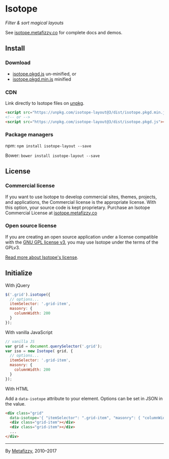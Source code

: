 # Isotope

_Filter & sort magical layouts_

See [isotope.metafizzy.co](https://isotope.metafizzy.co) for complete docs and demos.

## Install

### Download

+ [isotope.pkgd.js](https://unpkg.com/isotope-layout@3/dist/isotope.pkgd.js) un-minified, or
+ [isotope.pkgd.min.js](https://unpkg.com/isotope-layout@3/dist/isotope.pkgd.min.js) minified

### CDN

Link directly to Isotope files on [unpkg](https://unpkg.com).

``` html
<script src="https://unpkg.com/isotope-layout@3/dist/isotope.pkgd.min.js"></script>
<!-- or -->
<script src="https://unpkg.com/isotope-layout@3/dist/isotope.pkgd.js"></script>
```

### Package managers

npm: `npm install isotope-layout --save`

Bower: `bower install isotope-layout --save`

## License

### Commercial license

If you want to use Isotope to develop commercial sites, themes, projects, and applications, the Commercial license is the appropriate license. With this option, your source code is kept proprietary. Purchase an Isotope Commercial License at [isotope.metafizzy.co](https://isotope.metafizzy.co/#commercial-license)

### Open source license

If you are creating an open source application under a license compatible with the [GNU GPL license v3](https://www.gnu.org/licenses/gpl-3.0.html), you may use Isotope under the terms of the GPLv3.

[Read more about Isotope's license](https://isotope.metafizzy.co/license.html).

## Initialize

With jQuery

``` js
$('.grid').isotope({
  // options...
  itemSelector: '.grid-item',
  masonry: {
    columnWidth: 200
  }
});
```

With vanilla JavaScript

``` js
// vanilla JS
var grid = document.querySelector('.grid');
var iso = new Isotope( grid, {
  // options...
  itemSelector: '.grid-item',
  masonry: {
    columnWidth: 200
  }
});
```

With HTML

Add a `data-isotope` attribute to your element. Options can be set in JSON in the value.

``` html
<div class="grid"
  data-isotope='{ "itemSelector": ".grid-item", "masonry": { "columnWidth": 200 } }'>
  <div class="grid-item"></div>
  <div class="grid-item"></div>
  ...
</div>
```

* * *

By [Metafizzy](http://metafizzy.co), 2010–2017
